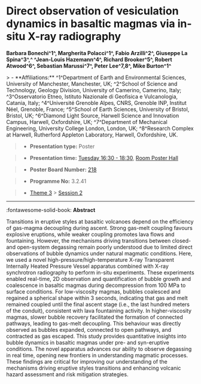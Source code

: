 # Direct observation of vesiculation dynamics in basaltic magmas via in-situ X-ray radiography

**Barbara Bonechi^1^, Margherita Polacci^1^, Fabio Arzilli^2^, Giuseppe La Spina^3^,^ ^Jean-Louis Hazemann^4^, Richard Brooker^5^, Robert Atwood^6^, Sebastian Marussi^7^, Peter Lee^7,8^, Mike Burton^1^**

<!-- more -->> - **Affiliations:** ^1^Department of Earth and Environmental Sciences, University of Manchester, Manchester, UK; ^2^School of Science and Technology, Geology Division, University of Camerino, Camerino, Italy; ^3^Osservatorio Etneo, Istituto Nazionale di Geofisica e Vulcanologia, Catania, Italy; ^4^Université Grenoble Alpes, CNRS, Grenoble INP, Institut Néel, Grenoble, France; ^5^School of Earth Sciences, University of Bristol, Bristol, UK; ^6^Diamond Light Source, Harwell Science and Innovation Campus, Harwell, Oxfordshire, UK; ^7^Department of Mechanical Engineering, University College London, London, UK; ^8^Research Complex at Harwell, Rutherford Appleton Laboratory, Harwell, Oxfordshire, UK. 

> - **Presentation type:** Poster

> - **Presentation time:** [Tuesday 16:30 - 18:30](../sessions_comparison.md#__tabbed_2_6), [Room Poster Hall](../maps_venue.md#__tabbed_1_1)

> - **Poster Board Number:** [218](../map_poster_boards.md#tuesday)

> - **Programme No:** 3.2.41

> - [Theme 3](../theme3.md) > [Session 2](../sessions/session-3-2.md)

--- 

:fontawesome-solid-book: **Abstract**

Transitions in eruptive styles at basaltic volcanoes depend on the efficiency of gas-magma decoupling during ascent. Strong gas-melt coupling favours explosive eruptions, while weaker coupling promotes lava flows and fountaining. However, the mechanisms driving transitions between closed- and open-system degassing remain poorly understood due to limited direct observations of bubble dynamics under natural magmatic conditions.
Here, we used a novel high-pressure/high-temperature X-ray Transparent Internally Heated Pressure Vessel apparatus combined with X-ray synchrotron radiography to perform in-situ experiments. These experiments enabled real-time, 2D observation and quantification of bubble growth and coalescence in basaltic magmas during decompression from 100 MPa to surface conditions. For low-viscosity magmas, bubbles coalesced and regained a spherical shape within 3 seconds, indicating that gas and melt remained coupled until the final ascent stage (i.e., the last hundred meters of the conduit), consistent with lava fountaining activity. In higher-viscosity magmas, slower bubble recovery facilitated the formation of connected pathways, leading to gas-melt decoupling. This behaviour was directly observed as bubbles expanded, connected to open pathways, and contracted as gas escaped. This study provides quantitative insights into bubble dynamics in basaltic magmas under pre- and syn-eruptive conditions. The novel apparatus advances our ability to observe degassing in real time, opening new frontiers in understanding magmatic processes. These findings are critical for improving our understanding of the mechanisms driving eruptive styles transitions and enhancing volcanic hazard assessment and risk mitigation strategies.

